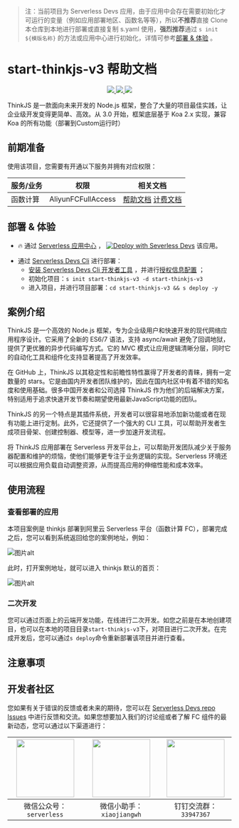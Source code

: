 
> 注：当前项目为 Serverless Devs 应用，由于应用中会存在需要初始化才可运行的变量（例如应用部署地区、函数名等等），所以**不推荐**直接 Clone 本仓库到本地进行部署或直接复制 s.yaml 使用，**强烈推荐**通过 `s init ${模版名称}` 的方法或应用中心进行初始化，详情可参考[部署 & 体验](#部署--体验) 。

# start-thinkjs-v3 帮助文档
<p align="center" class="flex justify-center">
    <a href="https://www.serverless-devs.com" class="ml-1">
    <img src="http://editor.devsapp.cn/icon?package=start-thinkjs-v3&type=packageType">
  </a>
  <a href="http://www.devsapp.cn/details.html?name=start-thinkjs-v3" class="ml-1">
    <img src="http://editor.devsapp.cn/icon?package=start-thinkjs-v3&type=packageVersion">
  </a>
  <a href="http://www.devsapp.cn/details.html?name=start-thinkjs-v3" class="ml-1">
    <img src="http://editor.devsapp.cn/icon?package=start-thinkjs-v3&type=packageDownload">
  </a>
</p>

<description>

ThinkJS 是一款面向未来开发的 Node.js 框架，整合了大量的项目最佳实践，让企业级开发变得更简单、高效。从 3.0 开始，框架底层基于 Koa 2.x 实现，兼容 Koa 的所有功能（部署到Custom运行时）

</description>

<codeUrl>



</codeUrl>
<preview>



</preview>


## 前期准备

使用该项目，您需要有开通以下服务并拥有对应权限：

<service>



| 服务/业务 |  权限  | 相关文档 |
| --- |  --- | --- |
| 函数计算 |  AliyunFCFullAccess | [帮助文档](https://help.aliyun.com/product/2508973.html) [计费文档](https://help.aliyun.com/document_detail/2512928.html) |

</service>

<remark>



</remark>

<disclaimers>



</disclaimers>

## 部署 & 体验

<appcenter>
   
- :fire: 通过 [Serverless 应用中心](https://fcnext.console.aliyun.com/applications/create?template=start-thinkjs-v3) ，
  [![Deploy with Severless Devs](https://img.alicdn.com/imgextra/i1/O1CN01w5RFbX1v45s8TIXPz_!!6000000006118-55-tps-95-28.svg)](https://fcnext.console.aliyun.com/applications/create?template=start-thinkjs-v3) 该应用。
   
</appcenter>
<deploy>
    
- 通过 [Serverless Devs Cli](https://www.serverless-devs.com/serverless-devs/install) 进行部署：
  - [安装 Serverless Devs Cli 开发者工具](https://www.serverless-devs.com/serverless-devs/install) ，并进行[授权信息配置](https://docs.serverless-devs.com/fc/config) ；
  - 初始化项目：`s init start-thinkjs-v3 -d start-thinkjs-v3`
  - 进入项目，并进行项目部署：`cd start-thinkjs-v3 && s deploy -y`
   
</deploy>

## 案例介绍

<appdetail id="flushContent">

ThinkJS 是一个高效的 Node.js 框架，专为企业级用户和快速开发的现代网络应用程序设计。它采用了全新的 ES6/7 语法，支持 async/await 避免了回调地狱，提供了更优雅的异步代码编写方式。它的 MVC 模式让应用逻辑清晰分层，同时它的自动化工具和组件化支持显著提高了开发效率。

在 GitHub 上，ThinkJS 以其稳定性和前瞻性特性赢得了开发者的青睐，拥有一定数量的 stars。它是由国内开发者团队维护的，因此在国内社区中有着不错的知名度和使用基础。很多中国开发者和公司选择 ThinkJS 作为他们的后端解决方案，特别适用于追求快速开发节奏和期望使用最新JavaScript功能的团队。

ThinkJS 的另一个特点是其插件系统，开发者可以很容易地添加新功能或者在现有功能上进行定制。此外，它还提供了一个强大的 CLI 工具，可以帮助开发者生成项目骨架、创建控制器、模型等，进一步加速开发流程。

将 ThinkJS 应用部署在 Serverless 开发平台上，可以帮助开发团队减少关于服务器配置和维护的烦恼，使他们能够更专注于业务逻辑的实现。Serverless 环境还可以根据应用负载自动调整资源，从而提高应用的伸缩性能和成本效率。

</appdetail>

## 使用流程

<usedetail id="flushContent">

### 查看部署的应用
本项目案例是 thinkjs 部署到阿里云 Serverless 平台（函数计算 FC），部署完成之后，您可以看到系统返回给您的案例地址，例如：

![图片alt](https://img.alicdn.com/imgextra/i4/O1CN01LEAovF1hqH6udRWqY_!!6000000004328-0-tps-1160-330.jpg)

此时，打开案例地址，就可以进入 thinkjs 默认的首页：

![图片alt](https://img.alicdn.com/imgextra/i3/O1CN01Tf3ApY1Unu2JwOrXp_!!6000000002563-0-tps-2990-1510.jpg)

### 二次开发
您可以通过页面上的云端开发功能，在线进行二次开发。如您之前是在本地创建项目，也可以在本地的项目目录`start-thinkjs-v3`下，对项目进行二次开发。在完成开发后，您可以通过`s deploy`命令重新部署该项目并进行查看。

</usedetail>

## 注意事项

<matters id="flushContent">
</matters>


<devgroup>


## 开发者社区

您如果有关于错误的反馈或者未来的期待，您可以在 [Serverless Devs repo Issues](https://github.com/serverless-devs/serverless-devs/issues) 中进行反馈和交流。如果您想要加入我们的讨论组或者了解 FC 组件的最新动态，您可以通过以下渠道进行：

<p align="center">  

| <img src="https://serverless-article-picture.oss-cn-hangzhou.aliyuncs.com/1635407298906_20211028074819117230.png" width="130px" > | <img src="https://serverless-article-picture.oss-cn-hangzhou.aliyuncs.com/1635407044136_20211028074404326599.png" width="130px" > | <img src="https://serverless-article-picture.oss-cn-hangzhou.aliyuncs.com/1635407252200_20211028074732517533.png" width="130px" > |
| --------------------------------------------------------------------------------------------------------------------------------- | --------------------------------------------------------------------------------------------------------------------------------- | --------------------------------------------------------------------------------------------------------------------------------- |
| <center>微信公众号：`serverless`</center>                                                                                         | <center>微信小助手：`xiaojiangwh`</center>                                                                                        | <center>钉钉交流群：`33947367`</center>                                                                                           |
</p>
</devgroup>
